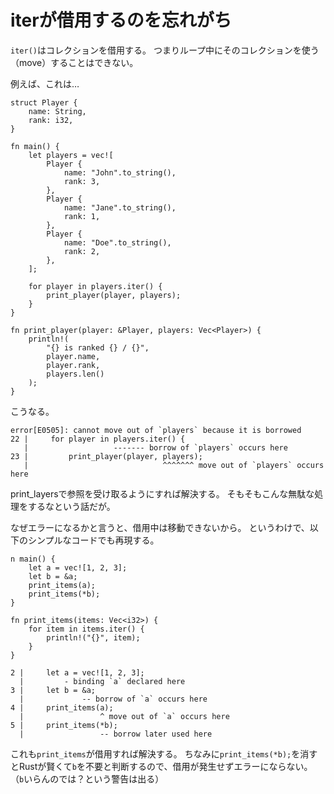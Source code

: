 # iterが借用するのを忘れがち

`iter()`はコレクションを借用する。
つまりループ中にそのコレクションを使う（move）することはできない。

例えば、これは…

```
struct Player {
    name: String,
    rank: i32,
}

fn main() {
    let players = vec![
        Player {
            name: "John".to_string(),
            rank: 3,
        },
        Player {
            name: "Jane".to_string(),
            rank: 1,
        },
        Player {
            name: "Doe".to_string(),
            rank: 2,
        },
    ];

    for player in players.iter() {
        print_player(player, players);
    }
}

fn print_player(player: &Player, players: Vec<Player>) {
    println!(
        "{} is ranked {} / {}",
        player.name,
        player.rank,
        players.len()
    );
}
```

こうなる。

```
error[E0505]: cannot move out of `players` because it is borrowed
22 |     for player in players.iter() {
   |                   ------- borrow of `players` occurs here
23 |         print_player(player, players);
   |                              ^^^^^^^ move out of `players` occurs here
```

print_layersで参照を受け取るようにすれば解決する。
そもそもこんな無駄な処理をするなという話だが。

なぜエラーになるかと言うと、借用中は移動できないから。
というわけで、以下のシンプルなコードでも再現する。

```
n main() {
    let a = vec![1, 2, 3];
    let b = &a;
    print_items(a);
    print_items(*b);
}

fn print_items(items: Vec<i32>) {
    for item in items.iter() {
        println!("{}", item);
    }
}
```

```
2 |     let a = vec![1, 2, 3];
  |         - binding `a` declared here
3 |     let b = &a;
  |             -- borrow of `a` occurs here
4 |     print_items(a);
  |                 ^ move out of `a` occurs here
5 |     print_items(*b);
  |                 -- borrow later used here
```

これも`print_items`が借用すれば解決する。
ちなみに`print_items(*b);`を消すとRustが賢くて`b`を不要と判断するので、借用が発生せずエラーにならない。
（`b`いらんのでは？という警告は出る）
